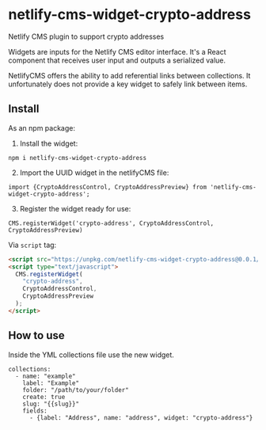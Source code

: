 # netlify-cms-widget-crypto-address

Netlify CMS plugin to support crypto addresses

Widgets are inputs for the Netlify CMS editor interface. It's a React component that receives user input and outputs a serialized value.

NetlifyCMS offers the ability to add referential links between collections. It unfortunately does not provide a key widget to safely link between items.

## Install

As an npm package:

1. Install the widget:

```
npm i netlify-cms-widget-crypto-address
```

2. Import the UUID widget in the netlifyCMS file:

```
import {CryptoAddressControl, CryptoAddressPreview} from 'netlify-cms-widget-crypto-address';
```

3. Register the widget ready for use:

```
CMS.registerWidget('crypto-address', CryptoAddressControl, CryptoAddressPreview)

```

Via `script` tag:

```html
<script src="https://unpkg.com/netlify-cms-widget-crypto-address@0.0.1/dist/main.js"></script>
<script type="text/javascript">
  CMS.registerWidget(
    "crypto-address",
    CryptoAddressControl,
    CryptoAddressPreview
  );
</script>
```

## How to use

Inside the YML collections file use the new widget.

```
collections:
  - name: "example"
    label: "Example"
    folder: "/path/to/your/folder"
    create: true
    slug: "{{slug}}"
    fields:
      - {label: "Address", name: "address", widget: "crypto-address"}
```
